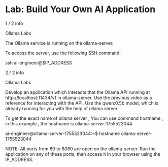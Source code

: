 
# Lab: Build Your Own AI Application

1 / 2
info

Ollama Labs

The Ollama service is running on the ollama-server.

To access the server, use the following SSH command:

ssh ai-engineer@$IP_ADDRESS



2 / 2
info

Ollama Labs

Develop an application which interacts that the Ollama API running at http://localhost:11434/v1 in ollama-server. Use the previous video as a reference for interacting with the API. Use the qwen:0.5b model, which is already running for you with the help of ollama server.

To get the exact name of ollama server , You can use command hostname , in this example , the hostname is ollama-server-1755523044.

ai-engineer@ollama-server-1755523044:~$ hostname
ollama-server-1755523044

NOTE: All ports from 80 to 8080 are open on the ollama-server. Run the application on any of these ports, then access it in your browser using the IP_ADDRESS.
